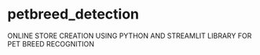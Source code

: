 # petbreed_detection
ONLINE STORE CREATION USING PYTHON AND STREAMLIT LIBRARY FOR PET BREED RECOGNITION
